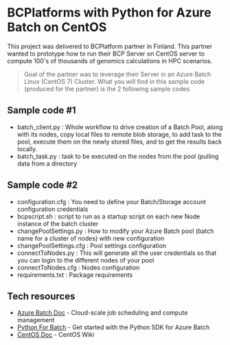 # BCPlatforms with Python for Azure Batch on CentOS
This project was delivered to BCPlatform partner in Finland. This partner wanted to prototype how to run their BCP Server on CentOS server to compute 100's of thousands of genomics calculations in HPC scenarios.

> Goal of the partner was to leverage their Server in an Azure Batch Linux (CentOS 7) Cluster.
> What you will find in this sample code (produced for the partner) is the 2 following sample codes

## Sample code #1 
  - batch_client.py : Whole workflow to drive creation of a Batch Pool, along with its nodes, copy local files to remote blob storage, to add task to the pool, execute them on the newly stored files, and to get the results back locally.
  - batch_task.py : task to be executed on the nodes from the pool (pulling data from a directory

## Sample code #2 
  - configuration.cfg : You need to define your Batch/Storage account configuration credentials
  - bcpscript.sh : script to run as a startup script on each new Node instance of the batch cluster
  - changePoolSettings.py : How to modify your Azure Batch pool (batch name for a cluster of nodes) with new configuration
  - changePoolSettings.cfg : Pool settings configuration
  - connectToNodes.py : This will generate all the user credentials so that you can login to the different nodes of your pool
  - connectToNodes.cfg : Nodes configuration
  - requirements.txt : Package requirements

## Tech resources
* [Azure Batch Doc] - Cloud-scale job scheduling and compute management
* [Python For Batch] - Get started with the Python SDK for Azure Batch
* [CentOS Doc] - CentOS Wiki

[Azure Batch Doc]: <https://azure.microsoft.com/en-us/documentation/services/batch/>
[Python For Batch]: <https://azure.microsoft.com/en-us/documentation/articles/batch-python-tutorial/>
[CentOS Doc]: <https://wiki.centos.org/Documentation>
